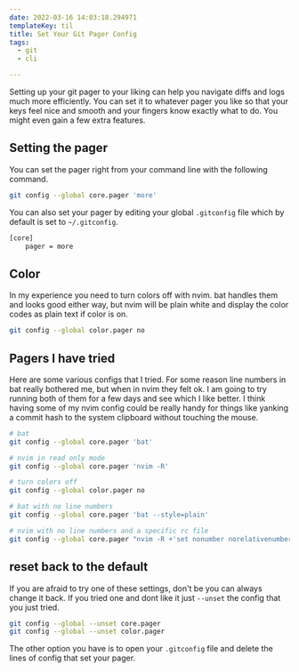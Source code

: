 ```yaml
---
date: 2022-03-16 14:03:18.294971
templateKey: til
title: Set Your Git Pager Config
tags:
  - git
  - cli

---
```


Setting up your git pager to your liking can help you navigate diffs and logs
much more efficiently.  You can set it to whatever pager you like so that your
keys feel nice and smooth and your fingers know exactly what to do.  You might
even gain a few extra features.

## Setting the pager

You can set the pager right from your command line with the following command.

``` bash
git config --global core.pager 'more'
```

You can also set your pager by editing your global `.gitconfig` file which by
default is set to `~/.gitconfig`.

``` bash
[core]
    pager = more
```

## Color

In my experience you need to turn colors off with nvim.  bat handles them and
looks good either way, but nvim will be plain white and display the color
codes as plain text if color is on.

``` bash
git config --global color.pager no
```

## Pagers I have tried

Here are some various configs that I tried.  For some reason line numbers in
bat really bothered me, but when in nvim they felt ok.  I am going to try
running both of them for a few days and see which I like better.  I think
having some of my nvim config could be really handy for things like yanking a
commit hash to the system clipboard without touching the mouse.

``` bash
# bat
git config --global core.pager 'bat'

# nvim in read only mode
git config --global core.pager 'nvim -R'

# turn colors off
git config --global color.pager no

# bat with no line numbers
git config --global core.pager 'bat --style=plain'

# nvim with no line numbers and a specific rc file
git config --global core.pager "nvim -R +'set nonumber norelativenumber' -u ~/.config/nvim/init-git.vim"
```

## reset back to the default

If you are afraid to try one of these settings, don't be you can always change
it back.  If you tried one and dont like it just `--unset` the config that you
just tried.

``` bash
git config --global --unset core.pager
git config --global --unset color.pager
```

The other option you have is to open your `.gitconfig` file and delete the
lines of config that set your pager.
